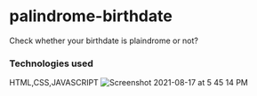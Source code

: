 # palindrome-birthdate
Check whether your birthdate is plaindrome or not?

### Technologies used
HTML,CSS,JAVASCRIPT
![Screenshot 2021-08-17 at 5 45 14 PM](https://user-images.githubusercontent.com/86908853/129724016-a5042068-61b6-4120-b756-2b4fef41640c.png)

